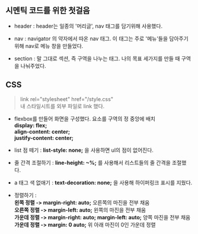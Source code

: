 ## 시멘틱 코드를 위한 첫걸음


- header : header는 일종의 '머리글', nav 태그를 담기위해 사용했다.

- nav : navigator 의 약자에서 따온 nav 태그. 이 태그는 주로 '메뉴'들을 담아주기 위해 nav로 메뉴 창을 만들었다.

- section : 말 그대로 섹션, 즉 구역을 나누는 태그. 나의 목표 세가지를 만들 때 구역을 나눠주었다. 

## CSS

>link rel="stylesheet" href="/style.css" <br> 내 스타일시트를 외부 파일로  link 했다.

- flexbox를 만들어 화면을 구성했다. 요소를 구역의 정 중앙에 배치 <br>
**display: flex;<br>align-content: center;<br>justify-content: center;** <br> 

- list 점 떼기 : **list-style: none;** 을 사용하면 ul의 점이 없어진다.

- 줄 간격 조절하기 : **line-height: ~%;** 를 사용해서 리스트들의 줄 간격을 조절했다.

- a 태그 색 없애기 : **text-decoration: none;** 을 사용해 하이퍼링크 표시를 지웠다. 

- 정렬하기 : <br>**왼쪽 정렬 -> margin-right: auto;** 오른쪽의 마진을 전부 채움<br>**오른쪽 정렬 -> margin-left: auto;** 왼쪽의 마진을 전부 채움 <br>**가운데 정렬 -> margin-right: auto; margin-left: auto;** 양쪽 마진을 전부 채움  **가운데 정렬 -> margin: 0 auto;** 위 아래 마진이 0인 가운데 정렬